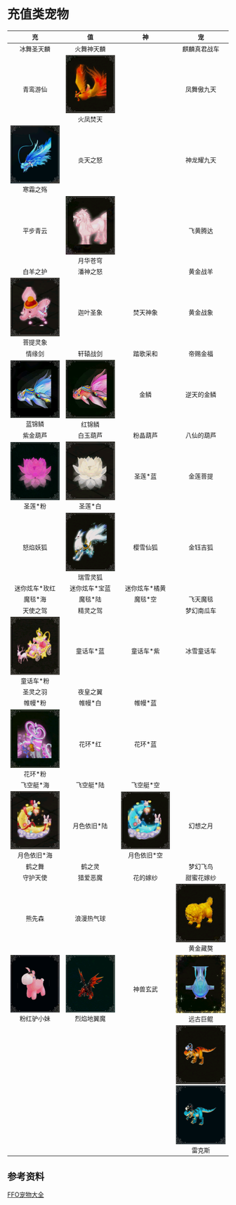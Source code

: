 # 充值类宠物

|                             充                             |                            值                             |                             神                             |                              宠                              |
| :--------------------------------------------------------: | :-------------------------------------------------------: | :--------------------------------------------------------: | :----------------------------------------------------------: |
|                         冰舞圣天麟                         |                        火舞神天麟                         |                           <br/>                            |                         麒麟真君战车                         |
|                          青鸾游仙                          |  ![](/static/images/game/chongwu/hfft.png)<br/>火凤焚天   |                           <br/>                            |                          凤舞傲九天                          |
|   ![](/static/images/game/chongwu/hszs.png)<br/>寒霜之殇   |                         炎天之怒                          |                           <br/>                            |                          神龙耀九天                          |
|                          平步青云                          |  ![](/static/images/game/chongwu/yhcq.png)<br/>月华苍穹   |                           <br/>                            |                           飞黄腾达                           |
|                          白羊之护                          |                         潘神之怒                          |                           <br/>                            |                           黄金战羊                           |
|   ![](/static/images/game/chongwu/ptlx.png)<br/>菩提灵象   |                         迦叶圣象                          |                          焚天神象                          |                           黄金战象                           |
|                           情缘剑                           |                         轩辕战剑                          |                          踏歌采和                          |                           帝赐金福                           |
|    ![](/static/images/game/chongwu/ljl.png)<br/>蓝锦鳞     |    ![](/static/images/game/chongwu/hjl.png)<br/>红锦鳞    |                            金鳞                            |                          逆天的金鳞                          |
|                          紫金葫芦                          |                         白玉葫芦                          |                          粉晶葫芦                          |                          八仙的葫芦                          |
|    ![](/static/images/game/chongwu/slf.png)<br/>圣莲*粉    |   ![](/static/images/game/chongwu/slb.png)<br/>圣莲*白    |                          圣莲*蓝                           |                           金莲菩提                           |
|                          怒焰妖狐                          |  ![](/static/images/game/chongwu/rxlh.png)<br/>瑞雪灵狐   |                          樱雪仙狐                          |                           金钰吉狐                           |
|                       迷你炫车*玫红                        |                       迷你炫车*宝蓝                       |                       迷你炫车*橘黄                        |                                                              |
|                          魔毯*海                           |                          魔毯*陆                          |                          魔毯*空                           |                           飞天魔毯                           |
|                          天使之驾                          |                         精灵之驾                          |                           <br/>                            |                          梦幻南瓜车                          |
|  ![](/static/images/game/chongwu/thcf.png)<br/>童话车*粉   |                         童话车*蓝                         |                         童话车*紫                          |                          冰雪童话车                          |
|                          圣灵之羽                          |                         夜皇之翼                          |                           <br/>                            |                            <br/>                             |
|                          帷幔*粉                           |                          帷幔*白                          |                          帷幔*蓝                           |                            <br/>                             |
|    ![](/static/images/game/chongwu/hhf.png)<br/>花环*粉    |                          花环*红                          |                          花环*蓝                           |                            <br/>                             |
|                         飞空艇*海                          |                         飞空艇*陆                         |                         飞空艇*空                          |                            <br/>                             |
| ![](/static/images/game/chongwu/ysyjh.png)<br/>月色依旧*海 |                        月色依旧*陆                        | ![](/static/images/game/chongwu/ysyjk.png)<br/>月色依旧*空 |                           幻想之月                           |
|                           鹤之舞                           |                          鹤之灵                           |                           <br/>                            |                           梦幻飞鸟                           |
|                          守护天使                          |                         猎爱恶魔                          |                          花的嫁纱                          |                          甜蜜花嫁纱                          |
|                           熊先森                           |                        浪漫热气球                         |                           <br/>                            |    ![](/static/images/game/chongwu/hjza.png)<br/>黄金藏獒    |
| ![](/static/images/game/chongwu/fhlxm.png)<br/>粉红驴小妹  | ![](/static/images/game/chongwu/lydym.png)<br/>烈焰地翼魔 |                          神兽玄武                          |    ![](/static/images/game/chongwu/ygjk.png)<br/>远古巨鲲    |
|                           <br/>                            |                           <br/>                           |                           <br/>                            | ![](/static/images/game/chongwu/lks.png)<br/>![](/static/images/game/chongwu/lksl.png)<br/>雷克斯 |

## 参考资料

[FFO宠物大全](https://tieba.baidu.com/p/6210440676)